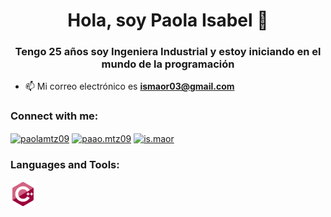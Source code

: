 <h1 align="center">Hola, soy Paola Isabel 🌻</h1>
<h3 align="center">Tengo 25 años soy Ingeniera Industrial y estoy iniciando en el mundo de la programación</h3>

- 📫 Mi correo electrónico es **ismaor03@gmail.com**

<h3 align="left">Connect with me:</h3>
<p align="left">
<a href="https://linkedin.com/in/paolamtz09" target="blank"><img align="center" src="https://raw.githubusercontent.com/rahuldkjain/github-profile-readme-generator/master/src/images/icons/Social/linked-in-alt.svg" alt="paolamtz09" height="30" width="40" /></a>
<a href="https://fb.com/paao.mtz09" target="blank"><img align="center" src="https://raw.githubusercontent.com/rahuldkjain/github-profile-readme-generator/master/src/images/icons/Social/facebook.svg" alt="paao.mtz09" height="30" width="40" /></a>
<a href="https://instagram.com/is.maor" target="blank"><img align="center" src="https://raw.githubusercontent.com/rahuldkjain/github-profile-readme-generator/master/src/images/icons/Social/instagram.svg" alt="is.maor" height="30" width="40" /></a>
</p>

<h3 align="left">Languages and Tools:</h3>
<p align="left"> <a href="https://www.w3schools.com/cpp/" target="_blank" rel="noreferrer"> <img src="https://raw.githubusercontent.com/devicons/devicon/master/icons/cplusplus/cplusplus-original.svg" alt="cplusplus" width="40" height="40"/> </a> </p>

